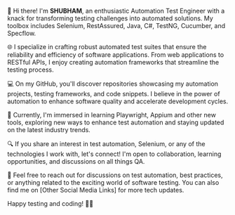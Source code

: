 👋 Hi there! I'm **SHUBHAM**, an enthusiastic Automation Test Engineer with a knack for transforming testing challenges into automated solutions. My toolbox includes Selenium, RestAssured, Java, C#, TestNG, Cucumber, and Specflow.

🌐 I specialize in crafting robust automated test suites that ensure the reliability and efficiency of software applications. From web applications to RESTful APIs, I enjoy creating automation frameworks that streamline the testing process.

💻 On my GitHub, you'll discover repositories showcasing my automation projects, testing frameworks, and code snippets. I believe in the power of automation to enhance software quality and accelerate development cycles.

🚀 Currently, I'm immersed in learning Playwright, Appium and other new tools, exploring new ways to enhance test automation and staying updated on the latest industry trends.

🔍 If you share an interest in test automation, Selenium, or any of the technologies I work with, let's connect! I'm open to collaboration, learning opportunities, and discussions on all things QA.

📧 Feel free to reach out for discussions on test automation, best practices, or anything related to the exciting world of software testing. You can also find me on [Other Social Media Links] for more tech updates.

Happy testing and coding! 🤖🚀
<!---
senguptashubham/senguptashubham is a ✨ special ✨ repository because its `README.md` (this file) appears on your GitHub profile.
You can click the Preview link to take a look at your changes.
--->

